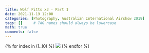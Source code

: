 ```yaml
---
title: Wolf Pitts x3 - Part 1
date: 2021-11-19 12:00
categories: [Photography, Australian International Airshow 2019]
tags: []     # TAG names should always be lowercase
math: true
comments: false
---
```


{% for index in (1..10) %}
  <img src="/assets/aia2019/{{page.title}}-{{forloop.index}}.jpg">
{% endfor %}
